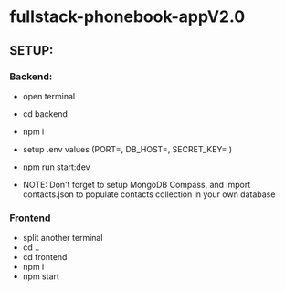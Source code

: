 # fullstack-phonebook-appV2.0

## SETUP:

### Backend:

- open terminal
- cd backend
- npm i
- setup .env values (PORT=, DB_HOST=, SECRET_KEY= )
- npm run start:dev

- NOTE: Don't forget to setup MongoDB Compass, and import contacts.json to populate contacts collection in your own database

### Frontend

- split another terminal
- cd ..
- cd frontend
- npm i
- npm start
